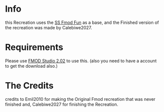 # Info
this Recreation uses the [SS Fmod Fun](https://github.com/Emil2010/Sugary-Spire-Fmod-Fun) as a base, and the Finished version of the recreation was made by Calebiwe2027. 
# Requirements 
Please use [FMOD Studio 2.02](https://www.fmod.com/download#fmodstudio) to use this. (also you need to have a account to get the download also.)
#  The Credits
credits to Emil2010 for making the Original Fmod recreation that was never finished and,
Calebiwe2027 for finishing the Recreation.
